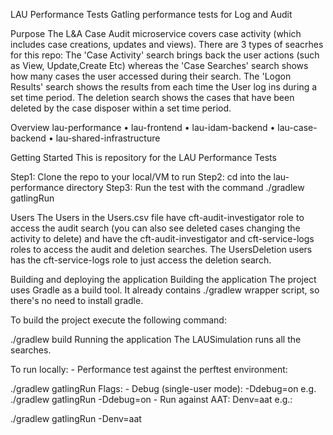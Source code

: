 LAU Performance Tests
Gatling performance tests for Log and Audit

Purpose
The L&A Case Audit microservice covers case activity (which includes case creations, updates and views). There are 3 types of seacrhes for this repo: The 'Case Activity' search brings back the user actions (such as View, Update,Create Etc) whereas the 'Case Searches' search shows how many cases the user accessed during their search. The 'Logon Results' search shows the results from each time the User log ins during a set time period. The deletion search shows the cases that have been deleted by the case disposer within a set time period.

Overview
lau-performance • lau-frontend • lau-idam-backend • lau-case-backend • lau-shared-infrastructure

Getting Started
This is repository for the LAU Performance Tests

Step1: Clone the repo to your local/VM to run
Step2: cd into the lau-performance directory
Step3: Run the test with the command ./gradlew gatlingRun

Users
The Users in the Users.csv file have cft-audit-investigator role to access the audit search (you can also see deleted cases changing the activity to delete) and have the cft-audit-investigator and cft-service-logs roles to access the audit and deletion searches. The UsersDeletion users has the cft-service-logs role to just access the deletion search.

Building and deploying the application
Building the application
The project uses Gradle as a build tool. It already contains ./gradlew wrapper script, so there's no need to install gradle.

To build the project execute the following command:

  ./gradlew build
Running the application
The LAUSimulation runs all the searches.

To run locally: - Performance test against the perftest environment:

./gradlew gatlingRun
Flags: - Debug (single-user mode): -Ddebug=on e.g. ./gradlew gatlingRun -Ddebug=on - Run against AAT: Denv=aat e.g.:

./gradlew gatlingRun -Denv=aat
